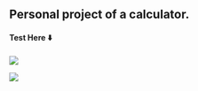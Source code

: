 ## Personal project of a calculator.
#### Test Here ⬇️
[<img src="http://ForTheBadge.com/images/badges/built-with-love.svg" />](https://calculator-gustavohenriquemrs-projects.vercel.app)

[<img src="https://github.com/GustavoHenriqueMR/Calculator/assets/114310746/a023d175-e506-4d9b-b960-31b0ef5fb977" />](https://calculator-gustavohenriquemrs-projects.vercel.app)



